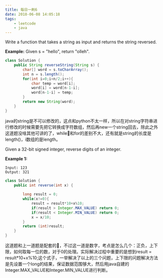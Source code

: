 ```yaml
---
title: 每日一刷6
date: 2018-06-08 14:05:18
tags:
    - leetcode
    - java
---
```

Write a function that takes a string as input and returns the string reversed.

**Example:**
Given s = "hello", return "olleh".
```java
class Solution {
    public String reverseString(String s) {
        char[] word = s.toCharArray();
        int n = s.length();
        for(int i=0;i<n/2;i++){  
            char temp = word[i];  
            word[i] = word[n-1-i];  
            word[n-1-i] = temp; 
        }
        return new String(word);
    }
}
```
java的string是不可以修改的，这点和python不太一样，所以在对string字符串进行修改的时候需要先把它转换成字符数组，然后再new一个string回去，除此之外这道题没啥其他可讲的了，while和for的差别不大，还有就是string的长度是length()，i数组的是length。


Given a 32-bit signed integer, reverse digits of an integer.

**Example 1:**
```
Input: 123
Output: 321
```
```java
class Solution {
    public int reverse(int x) {
       
        long result = 0;
        while(x!=0){
            result = result*10+x%10;
            if(result > Integer.MAX_VALUE) return 0;
            if(result < Integer.MIN_VALUE) return 0;
            x = x/10;
        }
        return (int)result;
    }
}
```
这道题和上一道题是配套的，不过这一道是数字，考点是怎么几个：正负，上下限，如何取每一位的数，对于0的处理。实际解决过程中重要的是想到result = result*10+x%10;这个式子，一举解决了以上的三个问题，上下限的问题解决方法是先设置一个long的结果，保证数据范围够大，然后用java自建的Integer.MAX_VALUE和Integer.MIN_VALUE进行判断。